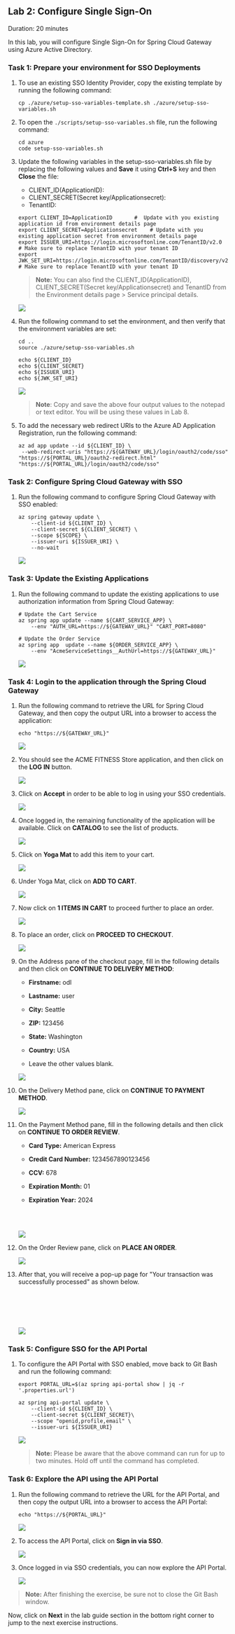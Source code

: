 ## Lab 2: Configure Single Sign-On

Duration: 20 minutes
 
In this lab, you will configure Single Sign-On for Spring Cloud Gateway using Azure Active Directory.

### Task 1: Prepare your environment for SSO Deployments

1. To use an existing SSO Identity Provider, copy the existing template by running the following command:

   ```shell
   cp ./azure/setup-sso-variables-template.sh ./azure/setup-sso-variables.sh
   ```

1. To open the `./scripts/setup-sso-variables.sh` file, run the following command:

   ```shell
   cd azure
   code setup-sso-variables.sh
   ```
   
1. Update the following variables in the setup-sso-variables.sh file by replacing the following values and **Save** it using **Ctrl+S** key and then **Close** the file:

   * CLIENT_ID(ApplicationID): **<inject key="Application Id" enableCopy="true" />**
   * CLIENT_SECRET(Secret key/Applicationsecret): **<inject key="Secret Key" enableCopy="true" />**
   * TenantID: **<inject key="tenantid" enableCopy="true" />**
   
   ```shell
   export CLIENT_ID=ApplicationID       #  Update with you existing application id from environment details page
   export CLIENT_SECRET=Applicationsecret    # Update with you existing application secret from environment details page
   export ISSUER_URI=https://login.microsoftonline.com/TenantID/v2.0        # Make sure to replace TenantID with your tenant ID
   export JWK_SET_URI=https://login.microsoftonline.com/TenantID/discovery/v2.0/keys # Make sure to replace TenantID with your tenant ID
   ```
   
    >**Note:** You can also find the CLIENT_ID(ApplicationID), CLIENT_SECRET(Secret key/Applicationsecret) and TenantID from the Environment details page > Service principal details.
   
   ![](Images/Ex2-T1-S3.png)

1. Run the following command to set the environment, and then verify that the environment variables are set:

   ```shell
   cd ..
   source ./azure/setup-sso-variables.sh

   echo ${CLIENT_ID}
   echo ${CLIENT_SECRET}
   echo ${ISSUER_URI}
   echo ${JWK_SET_URI}
   ```
   ![](Images/L2-t1-s4.png)
   
   > **Note**: Copy and save the above four output values to the notepad or text editor. You will be using these values in Lab 8.

1. To add the necessary web redirect URIs to the Azure AD Application Registration, run the following command:

   ```shell
   az ad app update --id ${CLIENT_ID} \
    --web-redirect-uris "https://${GATEWAY_URL}/login/oauth2/code/sso" "https://${PORTAL_URL}/oauth2-redirect.html" "https://${PORTAL_URL}/login/oauth2/code/sso"
   ```

 
### Task 2: Configure Spring Cloud Gateway with SSO  

1. Run the following command to configure Spring Cloud Gateway with SSO enabled:

   ```shell
   az spring gateway update \
       --client-id ${CLIENT_ID} \
       --client-secret ${CLIENT_SECRET} \
       --scope ${SCOPE} \
       --issuer-uri ${ISSUER_URI} \
       --no-wait
   ```   

   ![](Images/mjv2-13.png)

### Task 3: Update the Existing Applications 

1. Run the following command to update the existing applications to use authorization information from Spring Cloud Gateway:

   ```shell
   # Update the Cart Service
   az spring app update --name ${CART_SERVICE_APP} \
       --env "AUTH_URL=https://${GATEWAY_URL}" "CART_PORT=8080" 
    
   # Update the Order Service
   az spring app  update --name ${ORDER_SERVICE_APP} \
       --env "AcmeServiceSettings__AuthUrl=https://${GATEWAY_URL}" 
   ```
   ![](Images/mjv2-14-new.png)


### Task 4: Login to the application through the Spring Cloud Gateway 

1. Run the following command to retrieve the URL for Spring Cloud Gateway, and then copy the output URL into a browser to access the application:

   ```shell
   echo "https://${GATEWAY_URL}"
   ```
   ![](Images/mjv2-10.png)
 
2. You should see the ACME FITNESS Store application, and then click on the **LOG IN** button.
   
   ![](Images/gateway-login.png)
   
3. Click on **Accept** in order to be able to log in using your SSO credentials. 

   ![](Images/mja-lab2-t4-step3.png)
   
4. Once logged in, the remaining functionality of the application will be available. Click on **CATALOG** to see the list of products.

   ![](Images/mjv2-34.png)
   
5. Click on **Yoga Mat** to add this item to your cart.  
   
   ![](Images/mjv2-35.png)

6. Under Yoga Mat, click on **ADD TO CART**.
   
   ![](Images/mjv2-36.png) 

7. Now click on **1 ITEMS IN CART** to proceed further to place an order.   
   
   ![](Images/mjv2-37.png)
   
8. To place an order, click on **PROCEED TO CHECKOUT**.
   
   ![](Images/mjv2-38.png)
   
9. On the Address pane of the checkout page, fill in the following details and then click on **CONTINUE TO DELIVERY METHOD**:

    - **Firstname:** odl

    - **Lastname:** user
  
    - **City:** Seattle
  
    - **ZIP:** 123456
  
    - **State:** Washington
  
    - **Country:** USA
  
    - Leave the other values blank. 
  
   
     ![](Images/mjv2-39.png)
   
 
10. On the Delivery Method pane, click on **CONTINUE TO PAYMENT METHOD**.   
   
     ![](Images/mjv2-40.png)
   
11. On the Payment Method pane, fill in the following details and then click on **CONTINUE TO ORDER REVIEW**.

    - **Card Type:** American Express
  
    - **Credit Card Number:** 1234567890123456
  
    - **CCV:** 678
  
    - **Expiration Month:** 01
  
    - **Expiration Year:** 2024    
   
       <br>
       <br>
   
     ![](Images/mjv2-41.png)
    
   
12. On the Order Review pane, click on **PLACE AN ORDER**.   
   
     ![](Images/mjv2-42.png)
   
13. After that, you will receive a pop-up page for "Your transaction was successfully processed" as shown below.

      <br>
      <br>
      <br>
      <br>
  
     ![](Images/mjv2-43.png)

### Task 5: Configure SSO for the API Portal 

1. To configure the API Portal with SSO enabled, move back to Git Bash and run the following command:

   ```shell
   export PORTAL_URL=$(az spring api-portal show | jq -r '.properties.url')

   az spring api-portal update \
       --client-id ${CLIENT_ID} \
       --client-secret ${CLIENT_SECRET}\
       --scope "openid,profile,email" \
       --issuer-uri ${ISSUER_URI}
   ```

    ![](Images/mjv2-17-new.png)
    
    >**Note:** Please be aware that the above command can run for up to two minutes. Hold off until the command has completed.

### Task 6: Explore the API using the API Portal 

1. Run the following command to retrieve the URL for the API Portal, and then copy the output URL into a browser to access the API Portal: 

   ```shell
   echo "https://${PORTAL_URL}"
   ```

    ![](Images/mjv2-16.png)

1. To access the API Portal, click on **Sign in via SSO**. 

    ![](Images/api-login.png)
   
1. Once logged in via SSO credentials, you can now explore the API Portal.
   
    ![](Images/mjv2-44.png)
    

> **Note:** After finishing the exercise, be sure not to close the Git Bash window.

  
  Now, click on **Next** in the lab guide section in the bottom right corner to jump to the next exercise instructions.
